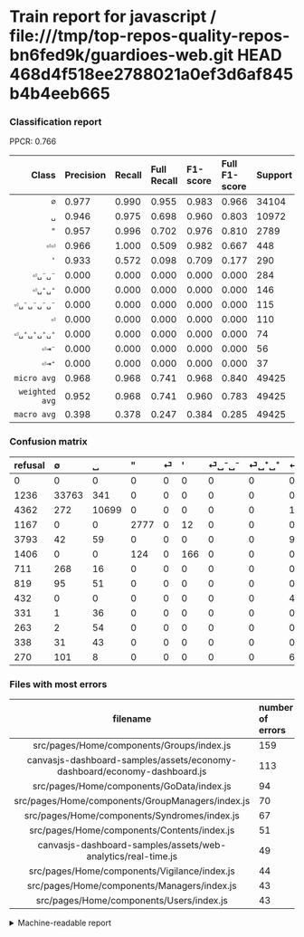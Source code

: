 # Train report for javascript / file:///tmp/top-repos-quality-repos-bn6fed9k/guardioes-web.git HEAD 468d4f518ee2788021a0ef3d6af845b4b4eeb665

### Classification report

PPCR: 0.766

| Class | Precision | Recall | Full Recall | F1-score | Full F1-score | Support | Full Support | PPCR |
|------:|:----------|:-------|:------------|:---------|:---------|:--------|:-------------|:-----|
| `∅` | 0.977| 0.990| 0.955| 0.983| 0.966| 34104| 35340| 0.965 |
| `␣` | 0.946| 0.975| 0.698| 0.960| 0.803| 10972| 15334| 0.716 |
| `"` | 0.957| 0.996| 0.702| 0.976| 0.810| 2789| 3956| 0.705 |
| `⏎⏎` | 0.966| 1.000| 0.509| 0.982| 0.667| 448| 880| 0.509 |
| `'` | 0.933| 0.572| 0.098| 0.709| 0.177| 290| 1696| 0.171 |
| `⏎␣⁻␣⁻` | 0.000| 0.000| 0.000| 0.000| 0.000| 284| 995| 0.285 |
| `⏎␣⁺␣⁺` | 0.000| 0.000| 0.000| 0.000| 0.000| 146| 965| 0.151 |
| `⏎␣⁻␣⁻␣⁻␣⁻` | 0.000| 0.000| 0.000| 0.000| 0.000| 115| 385| 0.299 |
| `⏎` | 0.000| 0.000| 0.000| 0.000| 0.000| 110| 3903| 0.028 |
| `⏎␣⁺␣⁺␣⁺␣⁺` | 0.000| 0.000| 0.000| 0.000| 0.000| 74| 412| 0.180 |
| `⏎⇥⁻` | 0.000| 0.000| 0.000| 0.000| 0.000| 56| 319| 0.176 |
| `⏎⇥⁺` | 0.000| 0.000| 0.000| 0.000| 0.000| 37| 368| 0.101 |
| `micro avg` | 0.968| 0.968| 0.741| 0.968| 0.840| 49425| 64553| 0.766 |
| `weighted avg` | 0.952| 0.968| 0.741| 0.960| 0.783| 49425| 64553| 0.766 |
| `macro avg` | 0.398| 0.378| 0.247| 0.384| 0.285| 49425| 64553| 0.766 |

### Confusion matrix

|refusal|  ∅| ␣| "| ⏎| '| ⏎␣⁻␣⁻| ⏎␣⁺␣⁺| ⏎⏎| ⏎⇥⁺| ⏎⇥⁻| ⏎␣⁺␣⁺␣⁺␣⁺| ⏎␣⁻␣⁻␣⁻␣⁻| 
|:---|:---|:---|:---|:---|:---|:---|:---|:---|:---|:---|:---|:---|
|0 |0 |0 |0 |0 |0 |0 |0 |0 |0 |0 |0 |0 |
|1236 |33763 |341 |0 |0 |0 |0 |0 |0 |0 |0 |0 |0 |
|4362 |272 |10699 |0 |0 |0 |0 |0 |1 |0 |0 |0 |0 |
|1167 |0 |0 |2777 |0 |12 |0 |0 |0 |0 |0 |0 |0 |
|3793 |42 |59 |0 |0 |0 |0 |0 |9 |0 |0 |0 |0 |
|1406 |0 |0 |124 |0 |166 |0 |0 |0 |0 |0 |0 |0 |
|711 |268 |16 |0 |0 |0 |0 |0 |0 |0 |0 |0 |0 |
|819 |95 |51 |0 |0 |0 |0 |0 |0 |0 |0 |0 |0 |
|432 |0 |0 |0 |0 |0 |0 |0 |448 |0 |0 |0 |0 |
|331 |1 |36 |0 |0 |0 |0 |0 |0 |0 |0 |0 |0 |
|263 |2 |54 |0 |0 |0 |0 |0 |0 |0 |0 |0 |0 |
|338 |31 |43 |0 |0 |0 |0 |0 |0 |0 |0 |0 |0 |
|270 |101 |8 |0 |0 |0 |0 |0 |6 |0 |0 |0 |0 |

### Files with most errors

| filename | number of errors|
|:----:|:-----|
| src/pages/Home/components/Groups/index.js | 159 |
| canvasjs-dashboard-samples/assets/economy-dashboard/economy-dashboard.js | 113 |
| src/pages/Home/components/GoData/index.js | 94 |
| src/pages/Home/components/GroupManagers/index.js | 70 |
| src/pages/Home/components/Syndromes/index.js | 67 |
| src/pages/Home/components/Contents/index.js | 51 |
| canvasjs-dashboard-samples/assets/web-analytics/real-time.js | 49 |
| src/pages/Home/components/Vigilance/index.js | 44 |
| src/pages/Home/components/Managers/index.js | 43 |
| src/pages/Home/components/Users/index.js | 43 |

<details>
    <summary>Machine-readable report</summary>
```json
{
  "cl_report": {"\"": {"f1-score": 0.9760984182776802, "precision": 0.9572561185798001, "recall": 0.9956973825743994, "support": 2789}, "\u0027": {"f1-score": 0.7094017094017094, "precision": 0.9325842696629213, "recall": 0.5724137931034483, "support": 290}, "macro avg": {"f1-score": 0.3843020046741719, "precision": 0.3981750377353895, "recall": 0.37776923599775963, "support": 49425}, "micro avg": {"f1-score": 0.9681942336874052, "precision": 0.9681942336874052, "recall": 0.9681942336874052, "support": 49425}, "weighted avg": {"f1-score": 0.9597932742834712, "precision": 0.9521064970233466, "recall": 0.9681942336874052, "support": 49425}, "\u2205": {"f1-score": 0.983211753228789, "precision": 0.9765148228488792, "recall": 0.9900011728829463, "support": 34104}, "\u23ce": {"f1-score": 0.0, "precision": 0.0, "recall": 0.0, "support": 110}, "\u23ce\u21e5\u207a": {"f1-score": 0.0, "precision": 0.0, "recall": 0.0, "support": 37}, "\u23ce\u21e5\u207b": {"f1-score": 0.0, "precision": 0.0, "recall": 0.0, "support": 56}, "\u23ce\u23ce": {"f1-score": 0.9824561403508771, "precision": 0.9655172413793104, "recall": 1.0, "support": 448}, "\u23ce\u2423\u207a\u2423\u207a": {"f1-score": 0.0, "precision": 0.0, "recall": 0.0, "support": 146}, "\u23ce\u2423\u207a\u2423\u207a\u2423\u207a\u2423\u207a": {"f1-score": 0.0, "precision": 0.0, "recall": 0.0, "support": 74}, "\u23ce\u2423\u207b\u2423\u207b": {"f1-score": 0.0, "precision": 0.0, "recall": 0.0, "support": 284}, "\u23ce\u2423\u207b\u2423\u207b\u2423\u207b\u2423\u207b": {"f1-score": 0.0, "precision": 0.0, "recall": 0.0, "support": 115}, "\u2423": {"f1-score": 0.9604560348310068, "precision": 0.9462280003537632, "recall": 0.9751184834123223, "support": 10972}},
  "cl_report_full": {"\"": {"f1-score": 0.8099752078168295, "precision": 0.9572561185798001, "recall": 0.7019716885743175, "support": 3956}, "\u0027": {"f1-score": 0.17716115261472787, "precision": 0.9325842696629213, "recall": 0.09787735849056604, "support": 1696}, "macro avg": {"f1-score": 0.2852359201333106, "precision": 0.3981750377353895, "recall": 0.24683723614140674, "support": 64553}, "micro avg": {"f1-score": 0.8396883609117549, "precision": 0.9681942336874052, "recall": 0.7412978482797081, "support": 64553}, "weighted avg": {"f1-score": 0.7829235385595471, "precision": 0.8556955880558269, "recall": 0.7412978482797081, "support": 64553}, "\u2205": {"f1-score": 0.9658299363512836, "precision": 0.9765148228488792, "recall": 0.9553763440860215, "support": 35340}, "\u23ce": {"f1-score": 0.0, "precision": 0.0, "recall": 0.0, "support": 3903}, "\u23ce\u21e5\u207a": {"f1-score": 0.0, "precision": 0.0, "recall": 0.0, "support": 368}, "\u23ce\u21e5\u207b": {"f1-score": 0.0, "precision": 0.0, "recall": 0.0, "support": 319}, "\u23ce\u23ce": {"f1-score": 0.6666666666666667, "precision": 0.9655172413793104, "recall": 0.509090909090909, "support": 880}, "\u23ce\u2423\u207a\u2423\u207a": {"f1-score": 0.0, "precision": 0.0, "recall": 0.0, "support": 965}, "\u23ce\u2423\u207a\u2423\u207a\u2423\u207a\u2423\u207a": {"f1-score": 0.0, "precision": 0.0, "recall": 0.0, "support": 412}, "\u23ce\u2423\u207b\u2423\u207b": {"f1-score": 0.0, "precision": 0.0, "recall": 0.0, "support": 995}, "\u23ce\u2423\u207b\u2423\u207b\u2423\u207b\u2423\u207b": {"f1-score": 0.0, "precision": 0.0, "recall": 0.0, "support": 385}, "\u2423": {"f1-score": 0.8031980781502195, "precision": 0.9462280003537632, "recall": 0.6977305334550672, "support": 15334}},
  "ppcr": 0.7656499310643967
}
```
</details>
